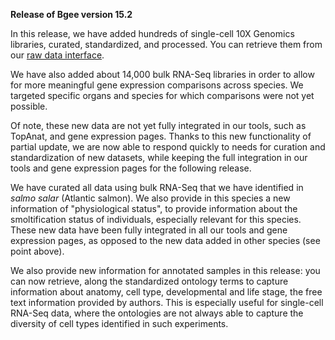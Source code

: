 **Release of Bgee version 15.2**

In this release, we have added hundreds of single-cell 10X Genomics libraries, curated, standardized, and processed.
You can retrieve them from our [raw data interface](/search/raw-data?pageType=raw_data_annots&data_type=SC_RNA_SEQ).

We have also added about 14,000 bulk RNA-Seq libraries in order to allow for more meaningful gene expression comparisons
across species. We targeted specific organs and species for which comparisons were not yet possible.

Of note, these new data are not yet fully integrated in our tools, such as TopAnat, and gene expression pages.
Thanks to this new functionality of partial update, we are now able to respond quickly to needs
for curation and standardization of new datasets, while keeping the full integration in our tools and gene expression pages
for the following release.

We have curated all data using bulk RNA-Seq that we have identified in *salmo salar* (Atlantic salmon). We also provide
in this species a new information of "physiological status", to provide information about the smoltification status
of individuals, especially relevant for this species.
These new data have been fully integrated in all our tools and gene expression pages, as opposed to the new data added
in other species (see point above).

We also provide new information for annotated samples in this release: you can now retrieve,
along the standardized ontology terms to capture information about anatomy, cell type, developmental and life stage,
the free text information provided by authors. This is especially useful for single-cell RNA-Seq data,
where the ontologies are not always able to capture the diversity of cell types identified in such experiments.
